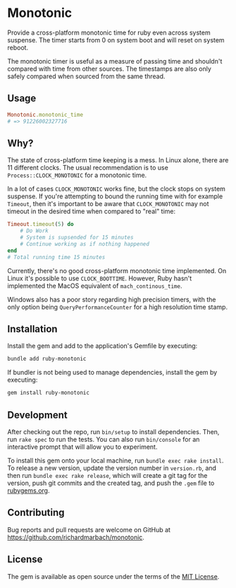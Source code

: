 # Monotonic

Provide a cross-platform monotonic time for ruby even across system suspense.
The timer starts from 0 on system boot and will reset on system reboot.

The monotonic timer is useful as a measure of passing time and shouldn't compared with time from other sources.
The timestamps are also only safely compared when sourced from the same thread.

## Usage

```ruby
Monotonic.monotonic_time
# => 91226002327716
```

## Why?

The state of cross-platform time keeping is a mess. 
In Linux alone, there are 11 different clocks.
The usual recommendation is to use `Process::CLOCK_MONOTONIC` for a monotonic time. 

In a lot of cases `CLOCK_MONOTONIC` works fine, but the clock stops on system suspense.
If you're attempting to bound the running time with for example `Timeout`, then it's important to be aware that `CLOCK_MONOTONIC` may not timeout in the desired time when compared to "real" time:

```ruby
Timeout.timeout(5) do
    # Do Work
    # System is supsended for 15 minutes
    # Continue working as if nothing happened
end
# Total running time 15 minutes
```

Currently, there's no good cross-platform monotonic time implemented. 
On Linux it's possible to use `CLOCK_BOOTTIME`.
However, Ruby hasn't implemented the MacOS equivalent of `mach_continous_time`.

Windows also has a poor story regarding high precision timers, with the only option being `QueryPerformanceCounter` for a high resolution time stamp.

## Installation

Install the gem and add to the application's Gemfile by executing:

```bash
bundle add ruby-monotonic
```

If bundler is not being used to manage dependencies, install the gem by executing:

```bash
gem install ruby-monotonic
```

## Development

After checking out the repo, run `bin/setup` to install dependencies. Then, run `rake spec` to run the tests. You can also run `bin/console` for an interactive prompt that will allow you to experiment.

To install this gem onto your local machine, run `bundle exec rake install`. To release a new version, update the version number in `version.rb`, and then run `bundle exec rake release`, which will create a git tag for the version, push git commits and the created tag, and push the `.gem` file to [rubygems.org](https://rubygems.org).

## Contributing

Bug reports and pull requests are welcome on GitHub at https://github.com/richardmarbach/monotonic.

## License

The gem is available as open source under the terms of the [MIT License](https://opensource.org/licenses/MIT).
